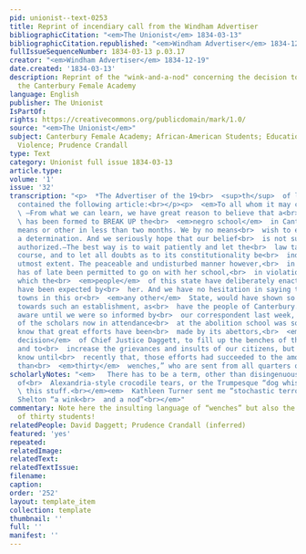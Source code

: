 ```yaml
---
pid: unionist--text-0253
title: Reprint of incendiary call from the Windham Advertiser
bibliographicCitation: "<em>The Unionist</em> 1834-03-13"
bibliographicCitation.republished: "<em>Windham Advertiser</em> 1834-12-19"
fullIssueSequenceNumber: 1834-03-13 p.03.17
creator: "<em>Windham Advertiser</em> 1834-12-19"
date.created: '1834-03-13'
description: Reprint of the "wink-and-a-nod" concerning the decision to "BREAK UP"
  the Canterbury Female Academy
language: English
publisher: The Unionist
IsPartOf: 
rights: https://creativecommons.org/publicdomain/mark/1.0/
source: "<em>The Unionist</em>"
subject: Canterbury Female Academy; African-American Students; Education; Race; Vigilante
  Violence; Prudence Crandall
type: Text
category: Unionist full issue 1834-03-13
article.type: 
volume: '1'
issue: '32'
transcription: "<p>  *The Advertiser of the 19<br>  <sup>th</sup>  of last December
  contained the following article:<br></p><p>  <em>To all whom it may concern.</em>
  \ —From what we can learn, we have great reason to believe that a<br>  <em>determination</em>
  \ has been formed to BREAK UP the<br>  <em>negro school</em>  in Canterbury by some
  means or other in less than two months. We by no means<br>  wish to encourage such
  a determination. And we seriously hope that our belief<br>  is not sufficiently
  authorized.—The best way is to wait patiently and let the<br>  law take its own
  course, and to let all doubts as to its constitutionality be<br>  indulged to their
  utmost extent. The peaceable and undisturbed manner however,<br>  in which the Instructress
  has of late been permitted to go on with her school,<br>  in violation of a law
  which the<br>  <em>people</em>  of this state have deliberately enacted could hardly
  have been expected by<br>  her. And we have no hesitation in saying that but few
  towns in this or<br>  <em>any other</em>  State, would have shown so much forbearance
  towards such an establishment, as<br>  have the people of Canterbury. We were not
  aware until we were so informed by<br>  our correspondent last week, that the number
  of the scholars now in attendance<br>  at the abolition school was so great. We
  know that great efforts have been<br>  made by its abettors,<br>  <em>since the
  decision</em>  of Chief Justice Daggett, to fill up the benches of the school house,
  and to<br>  increase the grievances and insults of our citizens, but we did not
  know until<br>  recently that, those efforts had succeeded to the amount of “more
  than<br>  <em>thirty</em>  wenches,” who are sent from all quarters of the globe!<br></p>"
scholarlyNotes: "<em>   There has to be a term, other than disingenuous, for the Cyril
  of<br>  Alexandria-style crocodile tears, or the Trumpesque “dog whistle” to describe<br>
  \ this stuff.<br></em><em>  Kathleen Turner sent me “stochastic terrorism” and Marjorie
  Shelton “a wink<br>  and a nod”<br></em>"
commentary: Note here the insulting language of “wenches” but also the high number
  of thirty students!
relatedPeople: David Daggett; Prudence Crandall (inferred)
featured: 'yes'
repeated: 
relatedImage: 
relatedText: 
relatedTextIssue: 
filename: 
caption: 
order: '252'
layout: template_item
collection: template
thumbnail: ''
full: ''
manifest: ''
---
```

